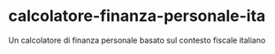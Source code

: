 # calcolatore-finanza-personale-ita
Un calcolatore di finanza personale basato sul contesto fiscale italiano
